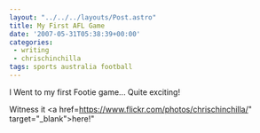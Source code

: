 ```yaml
---
layout: "../../../layouts/Post.astro"
title: My First AFL Game
date: '2007-05-31T05:38:39+00:00'
categories:
 - writing
 - chrischinchilla
tags: sports australia football
---
```


I Went to my first Footie game... Quite exciting!

Witness it <a href=<https://www.flickr.com/photos/chrischinchilla/>" target="_blank">here</a>!"
